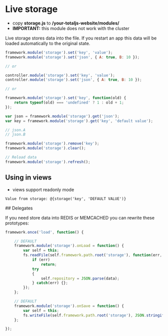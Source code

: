 # Live storage

- copy **storage.js** to __/your-totaljs-website/modules/__
- __IMPORTANT:__ this module does not work with the cluster

Live storage stores data into the file. If you restart an app this data will be loaded automatically to the original state.

```js
framework.module('storage').set('key', 'value');
framework.module('storage').set('json', { A: true, B: 10 });

// or

controller.module('storage').set('key', 'value');
controller.module('storage').set('json', { A: true, B: 10 });

// or

framework.module('storage').set('key', function(old) {
	return typeof(old) === 'undefined' ? 1 : old + 1;
});

var json = framework.module('storage').get('json');
var key = framework.module('storage').get('key', 'default value');

// json.A
// json.B

framework.module('storage').remove('key');
framework.module('storage').clear();

// Reload data
framework.module('storage').refresh();
```

## Using in views

- views support readonly mode

```
Value from storage: @{storage('key', 'DEFAULT VALUE')}
```

## Delegates

If you need store data into REDIS or MEMCACHED you can rewrite these prototypes:

```js
framework.once('load', function() {

	// DEFAULT
	framework.module('storage').onLoad = function() {
		var self = this;
		fs.readFile(self.framework.path.root('storage'), function(err, data) {
			if (err)
				return;
			try
			{
				self.repository = JSON.parse(data);
			} catch(err) {};
		});	
	};

	// DEFAULT
	framework.module('storage').onSave = function() {
		var self = this;
		fs.writeFile(self.framework.path.root('storage'), JSON.stringify(self.repository), utils.noop);
	};

});
```